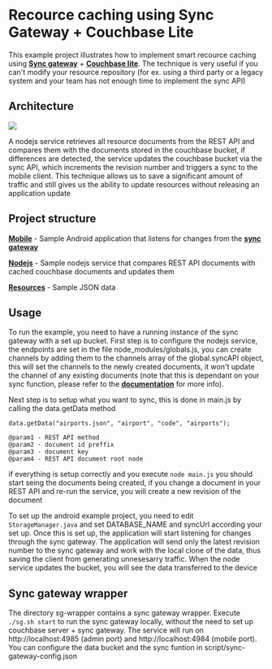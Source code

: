 # Recource caching using Sync Gateway + Couchbase Lite

This example project illustrates how to implement smart recource caching using [**Sync gateway**](https://github.com/couchbase/sync_gateway) + [**Couchbase lite**](https://github.com/couchbase/couchbase-lite-android). The technique is very useful if you can't modify your resource repository (for ex. using a third party or a legacy system and your team has not enough time to implement the sync API)

## Architecture
![](http://i284.photobucket.com/albums/ll17/Vlado_Atanasov/node_resource_update_fixed_zpsf3gzjozf.png)

A nodejs service retrieves all resource documents from the REST API and compares them with the documents stored in the couchbase bucket, if differences are detected, the service updates the couchbase bucket via the sync API, which increments the revision number and triggers a sync to the mobile client. This technique allows us to save a significant amount of traffic and still gives us the ability to update resources without releasing an application update

## Project structure
[**Mobile**](https://github.com/Ryanair/resource-sync-example/tree/master/mobile) - Sample Android application that listens for changes from the [**sync gateway**](https://github.com/couchbase/sync_gateway)

[**Nodejs**](https://github.com/Ryanair/resource-sync-example/tree/master/nodejs) - Sample nodejs service that compares REST API documents with cached couchbase documents and updates them

[**Resources**](https://github.com/Ryanair/resource-sync-example/tree/master/resources) - Sample JSON data

## Usage
To run the example, you need to have a running instance of the sync gateway with a set up bucket. First step is to configure the nodejs service, the endpoints are set in the file node_modules/globals.js, you can create channels by adding them to the channels array of the global.syncAPI object, this will set the channels to the newly created documents, it won't update the channel of any existing documents (note that this is dependant on your sync function, please refer to the [**documentation**](http://developer.couchbase.com/mobile/develop/guides/sync-gateway/sync-function-api-guide/index.html) for more info).

Next step is to setup what you want to sync, this is done in main.js by calling the data.getData method 
```
data.getData("airports.json", "airport", "code", "airports");

@param1 - REST API method
@param2 - document id preffix
@param3 - document key
@param4 - REST API document root node
```

if everything is setup correctly and you execute `node main.js` you should start seing the documents being created, if you change a document in your REST API and re-run the service, you will create a new revision of the document

To set up the android example project, you need to edit `StorageManager.java` and set DATABASE_NAME and syncUrl according your set up. Once this is set up, the application will start listening for changes through the sync gateway. The application will send only the latest revision number to the sync gateway and work with the local clone of the data, thus saving the client from generating unnesesarry traffic. When the node service updates the bucket, you will see the data transferred to the device 

## Sync gateway wrapper
The directory sg-wrapper contains a sync gateway wrapper. Execute `./sg.sh start` to run the sync gateway locally, without the need to set up couchbase server + sync gateway. The service will run on http://localhost:4985 (admin port) and http://localhost:4984 (mobile port). You can configure the data bucket and the sync funtion in script/sync-gateway-config.json
